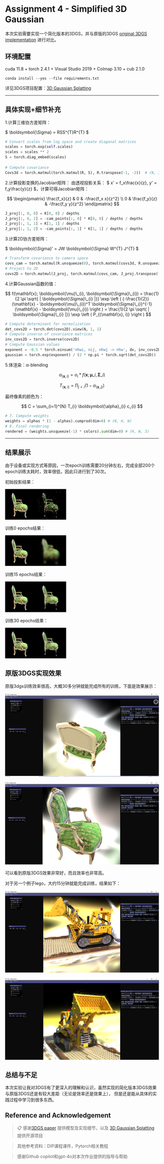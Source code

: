 # Assignment 4 - Simplified 3D Gaussian 

本次实验需要实现一个简化版本的3DGS，并与原版的3DGS  [original 3DGS implementation](https://github.com/graphdeco-inria/gaussian-splatting) 进行对比。

## 环境配置
cuda 11.8 + torch 2.4.1 + Visual Studio 2019 + Colmap 3.10 + cub 2.1.0

```
conda install --yes --file requirements.txt
```
详见3DGS项目配置：[3D Gaussian Splatting](https://github.com/graphdeco-inria/gaussian-splatting)

---
## 具体实现+细节补充

1.计算三维协方差矩阵： 

$ \boldsymbol{\Sigma} = RSS^{T}R^{T} $ 

```python
# Convert scales from log space and create diagonal matrices
scales = torch.exp(self.scales)
scales = scales ** 2
S = torch.diag_embed(scales)
        
# Compute covariance
Covs3d = torch.matmul(torch.matmul(R, S), R.transpose(-1, -2))  # (N, 3, 3)
```

2.计算投影变换的Jacobian矩阵： 由透视投影关系： $ x' = f_x\frac{x}{z}, y' = f_y\frac{y}{z} $，计算可得Jacobian矩阵：

$$
    \begin{pmatrix}
        \frac{f_x}{z} & 0 & -\frac{f_x x}{z^2} \\
        0 & \frac{f_y}{z} & -\frac{f_y y}{z^2}
    \end{pmatrix}
$$

```python
J_proj[:, 0, 0] = K[0, 0] / depths
J_proj[:, 0, 2] = -cam_points[:, 0] * K[0, 0] / depths / depths
J_proj[:, 1, 1] = K[1, 1] / depths
J_proj[:, 1, 2] = -cam_points[:, 1] * K[1, 1] / depths / depths
```

3.计算2D协方差矩阵： 

$ \boldsymbol{\Sigma}' = JW \boldsymbol{\Sigma} W^{T} J^{T} $

```python
# Transform covariance to camera space
covs_cam = torch.matmul(R.unsqueeze(0), torch.matmul(covs3d, R.unsqueeze(0).transpose(-1, -2)))  # (N, 3, 3)
# Project to 2D
covs2D = torch.matmul(J_proj, torch.matmul(covs_cam, J_proj.transpose(-1, -2)))  # (N, 2, 2)
```

4.计算Gaussian函数的值：

$$
  f(\mathbf{x}; \boldsymbol{\mu}\_{i}, \boldsymbol{\Sigma}\_{i}) = \frac{1}{2 \pi \sqrt{ | \boldsymbol{\Sigma}\_{i} |}} \exp \left ( {-\frac{1}{2}} (\mathbf{x} - \boldsymbol{\mu}\_{i})^T \boldsymbol{\Sigma}\_{i}^{-1} (\mathbf{x} - \boldsymbol{\mu}\_{i}) \right ) = \frac{1}{2 \pi \sqrt{ | \boldsymbol{\Sigma}\_{i} |}} \exp \left ( P_{(\mathbf{x}, i)} \right )
$$

```python
# Compute determinant for normalization
det_covs2D = torch.det(covs2D).view(N, 1, 1)
# Compute inverse of covariance matrices
inv_covs2D = torch.inverse(covs2D)
# Compute Gaussian values
exponent = -0.5 * torch.einsum('nhwi, nij, nhwj -> nhw', dx, inv_covs2D, dx)
gaussian = torch.exp(exponent) / (2 * np.pi * torch.sqrt(det_covs2D))
```

5.体渲染：α-blending

$$
  \alpha_{(\mathbf{x}, i)} = o_i*f(\mathbf{x}; \boldsymbol{\mu}\_{i}, \boldsymbol{\Sigma}\_{i})
$$

$$
  T_{(\mathbf{x}, i)} = \prod_{j \lt i} (1 - \alpha_{(\mathbf{x}, j)})
$$

最终像素的颜色为：

$$
  C = \sum_{i=1}^{N} T_{i} \boldsymbol{\alpha}_{i} c_{i}
$$

```python
# 7. Compute weights
weights = alphas * (1 - alphas).cumprod(dim=0) # (N, H, W)
# 8. Final rendering
rendered = (weights.unsqueeze(-1) * colors).sum(dim=0) # (H, W, 3)
```

---

## 结果展示

由于设备或实现方式等原因，一次epoch训练需要20分钟左右，完成全部200个epoch训练太耗时，效率很低，因此只进行到了30次。

初始投影结果：

![original](figures/original.png)

训练0 epochs结果：

![0 epochs](figures/0.png)

训练15 epochs结果：

![15 epochs](figures/15.png)

训练30 epochs结果：

![30 epochs](figures/30.png)


## 原版3DGS实现效果

原版3dgs训练效率很高，大概30多分钟就能完成所有的训练，下面是效果展示：

![res1](figures/3dgs1.png)

![res2](figures/3dgs2.png)

可以看到原版3DGS效果非常好，而且效率也非常高。

对于另一个例子lego，大约15分钟就能完成训练，结果如下：

![res3](figures/3dgs3.png)

![res4](figures/3dgs4.png)


## 总结与不足

本次实验让我对3DGS有了更深入的理解和认识，虽然实现的简化版本3DGS效果与原版3DGS还是有较大差距（无论是效率还是效果上），
但是还是能从具体的实践过程中学习到很多东西。


## Reference and Acknowledgement
>📋 感谢[3DGS paper](https://repo-sam.inria.fr/fungraph/3d-gaussian-splatting/3d_gaussian_splatting_low.pdf)
>提供模型及实现细节，以及
>[3D Gaussian Splatting](https://github.com/graphdeco-inria/gaussian-splatting)
> 提供开源项目

> 其他参考资料：DIP课程课件，Pytorch相关教程

> 感谢Github copilot和gpt-4o对本次作业提供的指导与帮助


